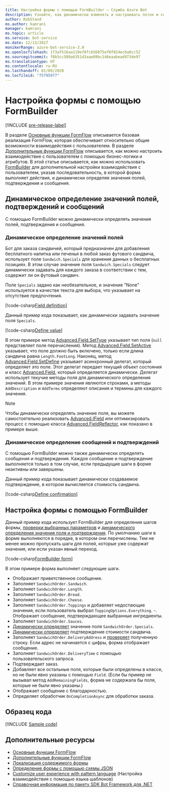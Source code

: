 ```yaml
---
title: Настройка формы с помощью FormBuilder — Служба Azure Bot
description: Узнайте, как динамически изменять и настраивать поток и содержимое общения с помощью FormBuilder из пакета SDK Bot Framework для .NET.
author: RobStand
ms.author: kamrani
manager: kamrani
ms.topic: article
ms.service: bot-service
ms.date: 12/13/2017
monikerRange: azure-bot-service-3.0
ms.openlocfilehash: 1f3af516aa119ef8fcb56075ef0f024ecba0cc52
ms.sourcegitcommit: f8b5cc509a6351d3aae89bc146eaabead973de97
ms.translationtype: HT
ms.contentlocale: ru-RU
ms.lasthandoff: 01/09/2020
ms.locfileid: "75795977"
---
```

# <a name="customize-a-form-using-formbuilder"></a>Настройка формы с помощью FormBuilder

[!INCLUDE [pre-release-label](../includes/pre-release-label-v3.md)]

В разделе [Основные функции FormFlow](bot-builder-dotnet-formflow.md) описывается базовая реализация FormFlow, которая обеспечивает относительно общие возможности взаимодействия с пользователем. В разделе [Дополнительные функции FormFlow](bot-builder-dotnet-formflow-advanced.md) описывается, как можно настроить взаимодействие с пользователем с помощью бизнес-логики и атрибутов. В этой статье описывается, как можно использовать [FormBuilder][formBuilder] для дополнительной настройки взаимодействия с пользователем, указав последовательность, в которой форма выполняет действия, и динамически определяя значения полей, подтверждения и сообщения. 

## <a name="dynamically-define-field-values-confirmations-and-messages"></a>Динамическое определение значений полей, подтверждений и сообщений

С помощью FormBuilder можно динамически определять значения полей, подтверждения и сообщения.

### <a name="dynamically-define-field-values"></a>Динамическое определение значений полей 

Бот для заказа сандвичей, который предназначен для добавления бесплатного напитка или печенья в любой заказ футового сандвича, использует поле `Sandwich.Specials` для хранения данных о бесплатных позициях. В этом случае значение поля `Sandwich.Specials` следует динамически задавать для каждого заказа в соответствии с тем, содержит ли он футовый сандвич. 

Поле `Specials` задано как необязательное, и значение "None" используется в качестве текста для выбора, что указывает на отсутствие предпочтения.

[!code-csharp[Field definition](../includes/code/dotnet-formflow-formbuilder.cs#fieldDefinition)]

Данный пример кода показывает, как динамически задавать значение поля `Specials`. 

[!code-csharp[Define value](../includes/code/dotnet-formflow-formbuilder.cs#defineValue)]

В этом примере метод [Advanced.Field.SetType][setType] указывает тип поля (`null` представляет поле перечисления). Метод [Advanced.Field.SetActive][setActive] указывает, что поле должно быть включено, только если длина сандвича равна `Length.FootLong`. Наконец, метод [Advanced.Field.SetDefine][setDefine] указывает асинхронный делегат, который определяет это поле. Этот делегат передает текущий объект состояния и класс [Advanced.Field][field], который определяется динамически. Делегат использует текучие методы поля для динамического определения значений. В этом примере значения являются строками, а методы `AddDescription` и `AddTerms` определяют описания и термины для каждого значения.

> [!NOTE]
> Чтобы динамически определять значение поля, вы можете самостоятельно реализовать [Advanced.IField][iField] или оптимизировать процесс с помощью класса [Advanced.FieldReflector][FieldReflector], как показано в примере выше. 

### <a name="dynamically-define-messages-and-confirmations"></a>Динамическое определение сообщений и подтверждений

С помощью FormBuilder можно также динамически определять сообщения и подтверждения. Каждое сообщение и подтверждение выполняется только в том случае, если предыдущие шаги в форме неактивны или завершены. 

Данный пример кода показывает динамически создаваемое подтверждение, в котором вычисляется стоимость сандвича. 

[!code-csharp[Define confirmation](../includes/code/dotnet-formflow-formbuilder.cs#defineConfirmation)]

## <a name="customize-a-form-using-formbuilder"></a>Настройка формы с помощью FormBuilder

Данный пример кода использует FormBuilder для определения шагов формы, [проверки выбранных параметров](bot-builder-dotnet-formflow-advanced.md#add-business-logic) и [динамического определения значения поля и подтверждения](#dynamically-define-field-values-confirmations-and-messages). По умолчанию шаги в форме выполняются в порядке, в котором они перечислены. Тем не менее можно пропускать шаги для полей, которые уже содержат значения, или если указан явный переход. 

[!code-csharp[FormBuilder form](../includes/code/dotnet-formflow-formbuilder.cs#formBuilderForm)]

В этом примере форма выполняет следующие шаги.

- Отображает приветственное сообщение. 
- Заполняет `SandwichOrder.Sandwich`. 
- Заполняет `SandwichOrder.Length`. 
- Заполняет `SandwichOrder.Bread`. 
- Заполняет `SandwichOrder.Cheese`. 
- Заполняет `SandwichOrder.Toppings` и добавляет недостающие значения, если пользователь выбрал `ToppingOptions.Everything`. -. Отображает сообщение, подтверждающее выбранные ингредиенты. 
- Заполняет `SandwichOrder.Sauces`. 
- [Динамически определяет](#dynamically-define-field-values) значение поля `SandwichOrder.Specials`. 
- [Динамически определяет](#dynamically-define-messages-and-confirmations) подтверждение стоимости сандвича. 
- Заполняет `SandwichOrder.DeliveryAddress` и [проверяет](bot-builder-dotnet-formflow-advanced.md#add-business-logic) полученную строку. Если адрес не начинается с цифры, форма отображает сообщение. 
- Заполняет `SandwichOrder.DeliveryTime` с помощью пользовательского запроса. 
- Подтверждает заказ. 
- Добавляет все остальные поля, которые были определены в классе, но не были явно указаны с помощью `Field`. (Если бы пример не вызывал метод `AddRemainingFields`, форма не содержала бы поля, которые не были явно указаны.) 
- Отображает сообщение с благодарностью. 
- Определяет обработчик `OnCompletionAsync` для обработки заказа. 

## <a name="sample-code"></a>Образец кода

[!INCLUDE [Sample code](../includes/snippet-dotnet-formflow-samples.md)]

## <a name="additional-resources"></a>Дополнительные ресурсы

- [Основные функции FormFlow](bot-builder-dotnet-formflow.md)
- [Дополнительные функции FormFlow](bot-builder-dotnet-formflow-advanced.md)
- [Локализация содержимого формы](bot-builder-dotnet-formflow-localize.md)
- [Определение формы с помощью схемы JSON](bot-builder-dotnet-formflow-json-schema.md)
- [Customize user experience with pattern language](bot-builder-dotnet-formflow-pattern-language.md) (Настройка взаимодействия с помощью языка шаблонов)
- <a href="/dotnet/api/?view=botbuilder-3.11.0" target="_blank">Справочная информация по пакету SDK Bot Framework для .NET</a>

[formBuilder]: /dotnet/api/microsoft.bot.builder.formflow.formbuilder-1

[setType]: /dotnet/api/microsoft.bot.builder.formflow.advanced.field-1.settype

[setActive]: /dotnet/api/microsoft.bot.builder.formflow.advanced.field-1.setactive

[setDefine]: /dotnet/api/microsoft.bot.builder.formflow.advanced.field-1.setdefine

[field]: /dotnet/api/microsoft.bot.builder.formflow.advanced.field-1

[iField]: /dotnet/api/microsoft.bot.builder.formflow.advanced.ifield-1

[FieldReflector]: /dotnet/api/microsoft.bot.builder.formflow.advanced.fieldreflector-1
